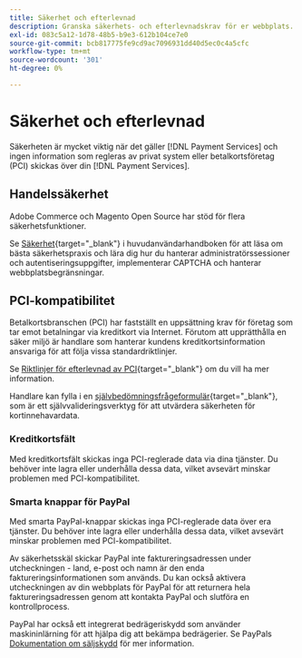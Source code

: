 ```yaml
---
title: Säkerhet och efterlevnad
description: Granska säkerhets- och efterlevnadskrav för er webbplats.
exl-id: 083c5a12-1d78-48b5-b9e3-612b104ce7e0
source-git-commit: bcb817775fe9cd9ac7096931dd40d5ec0c4a5cfc
workflow-type: tm+mt
source-wordcount: '301'
ht-degree: 0%

---
```


# Säkerhet och efterlevnad

Säkerheten är mycket viktig när det gäller [!DNL Payment Services] och ingen information som regleras av privat system eller betalkortsföretag (PCI) skickas över din [!DNL Payment Services].

## Handelssäkerhet

Adobe Commerce och Magento Open Source har stöd för flera säkerhetsfunktioner.

Se [Säkerhet](https://docs.magento.com/user-guide/stores/security.html){target=&quot;_blank&quot;} i huvudanvändarhandboken för att läsa om bästa säkerhetspraxis och lära dig hur du hanterar administratörssessioner och autentiseringsuppgifter, implementerar CAPTCHA och hanterar webbplatsbegränsningar.

## PCI-kompatibilitet

Betalkortsbranschen (PCI) har fastställt en uppsättning krav för företag som tar emot betalningar via kreditkort via Internet. Förutom att upprätthålla en säker miljö är handlare som hanterar kundens kreditkortsinformation ansvariga för att följa vissa standardriktlinjer.

Se [Riktlinjer för efterlevnad av PCI](https://docs.magento.com/user-guide/stores/compliance-pci.html){target=&quot;_blank&quot;} om du vill ha mer information.

Handlare kan fylla i en [självbedömningsfrågeformulär](https://www.pcisecuritystandards.org/pci_security/completing_self_assessment){target=&quot;_blank&quot;}, som är ett självvalideringsverktyg för att utvärdera säkerheten för kortinnehavardata.

### Kreditkortsfält

Med kreditkortsfält skickas inga PCI-reglerade data via dina tjänster. Du behöver inte lagra eller underhålla dessa data, vilket avsevärt minskar problemen med PCI-kompatibilitet.

### Smarta knappar för PayPal

Med smarta PayPal-knappar skickas inga PCI-reglerade data över era tjänster. Du behöver inte lagra eller underhålla dessa data, vilket avsevärt minskar problemen med PCI-kompatibilitet.

Av säkerhetsskäl skickar PayPal inte faktureringsadressen under utcheckningen - land, e-post och namn är den enda faktureringsinformationen som används. Du kan också aktivera utcheckningen av din webbplats för PayPal för att returnera hela faktureringsadressen genom att kontakta PayPal och slutföra en kontrollprocess.

PayPal har också ett integrerat bedrägeriskydd som använder maskininlärning för att hjälpa dig att bekämpa bedrägerier. Se PayPals [Dokumentation om säljskydd](https://www.paypal.com/us/webapps/mpp/security/seller-protection) för mer information.
